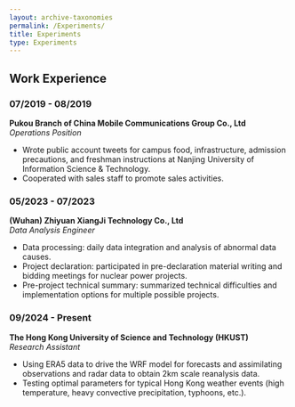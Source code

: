 ```yaml
---
layout: archive-taxonomies
permalink: /Experiments/
title: Experiments
type: Experiments
---
```


## Work Experience

### 07/2019 - 08/2019  
**Pukou Branch of China Mobile Communications Group Co., Ltd**  
*Operations Position*  
- Wrote public account tweets for campus food, infrastructure, admission precautions, and freshman instructions at Nanjing University of Information Science & Technology.  
- Cooperated with sales staff to promote sales activities.

### 05/2023 - 07/2023  
**(Wuhan) Zhiyuan XiangJi Technology Co., Ltd**  
*Data Analysis Engineer*  
- Data processing: daily data integration and analysis of abnormal data causes.  
- Project declaration: participated in pre-declaration material writing and bidding meetings for nuclear power projects.  
- Pre-project technical summary: summarized technical difficulties and implementation options for multiple possible projects.

### 09/2024 - Present  
**The Hong Kong University of Science and Technology (HKUST)**  
*Research Assistant*  
- Using ERA5 data to drive the WRF model for forecasts and assimilating observations and radar data to obtain 2km scale reanalysis data.  
- Testing optimal parameters for typical Hong Kong weather events (high temperature, heavy convective precipitation, typhoons, etc.).

